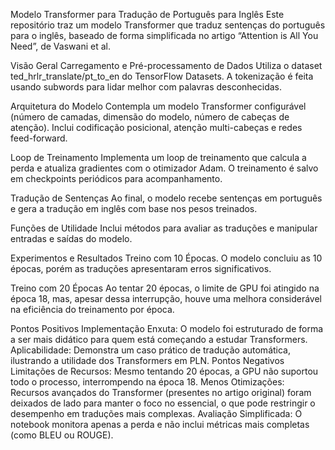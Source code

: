 Modelo Transformer para Tradução de Português para Inglês
Este repositório traz um modelo Transformer que traduz sentenças do português para o inglês, baseado de forma simplificada no artigo “Attention is All You Need”, de Vaswani et al.

Visão Geral
Carregamento e Pré-processamento de Dados Utiliza o dataset ted_hrlr_translate/pt_to_en do TensorFlow Datasets. A tokenização é feita usando subwords para lidar melhor com palavras desconhecidas.

Arquitetura do Modelo
Contempla um modelo Transformer configurável (número de camadas, dimensão do modelo, número de cabeças de atenção). Inclui codificação posicional, atenção multi-cabeças e redes feed-forward.

Loop de Treinamento
Implementa um loop de treinamento que calcula a perda e atualiza gradientes com o otimizador Adam. O treinamento é salvo em checkpoints periódicos para acompanhamento.

Tradução de Sentenças
Ao final, o modelo recebe sentenças em português e gera a tradução em inglês com base nos pesos treinados.

Funções de Utilidade
Inclui métodos para avaliar as traduções e manipular entradas e saídas do modelo.

Experimentos e Resultados
Treino com 10 Épocas. O modelo concluiu as 10 épocas, porém as traduções apresentaram erros significativos.

Treino com 20 Épocas Ao tentar 20 épocas, o limite de GPU foi atingido na época 18, mas, apesar dessa interrupção, houve uma melhora considerável na eficiência do treinamento por época.

Pontos Positivos
Implementação Enxuta: O modelo foi estruturado de forma a ser mais didático para quem está começando a estudar Transformers.
Aplicabilidade: Demonstra um caso prático de tradução automática, ilustrando a utilidade dos Transformers em PLN.
Pontos Negativos
Limitações de Recursos: Mesmo tentando 20 épocas, a GPU não suportou todo o processo, interrompendo na época 18.
Menos Otimizações: Recursos avançados do Transformer (presentes no artigo original) foram deixados de lado para manter o foco no essencial, o que pode restringir o desempenho em traduções mais complexas.
Avaliação Simplificada: O notebook monitora apenas a perda e não inclui métricas mais completas (como BLEU ou ROUGE).